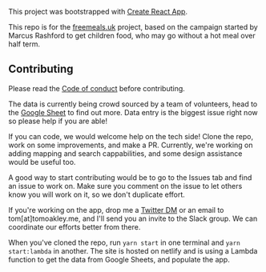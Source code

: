 This project was bootstrapped with [Create React App](https://github.com/facebook/create-react-app).

This repo is for the [freemeals.uk](https://freemeals.uk) project, based on the campaign started by Marcus Rashford to get children food, who may go without a hot meal over half term.

## Contributing

Please read the [Code of conduct](https://github.com/tomoakley/freemeals.uk/CODE-OF-CONDUCT.md) before contributing.

The data is currently being crowd sourced by a team of volunteers, head to the [Google Sheet](https://docs.google.com/spreadsheets/d/1OaRn7UHsFpFLOfTeiUnIBr7ofjcemBEvf_gl5b1PoTY/edit#gid=593288514) to find out more. Data entry is the biggest issue right now so please help if you are able!

If you can code, we would welcome help on the tech side! Clone the repo, work on some improvements, and make a PR. Currently, we're working on adding mapping and search cappabilities, and some design assistance would be useful too.

A good way to start contributing would be to go to the Issues tab and find an issue to work on. Make sure you comment on the issue to let others know you will work on it, so we don't duplicate effort.

If you're working on the app, drop me a <a href="https://twitter.com/_tmkly">Twitter DM</a> or an email to tom[at]tomoakley.me, and I'll send you an invite to the Slack group. We can coordinate our efforts better from there.

When you've cloned the repo, run `yarn start` in one terminal and `yarn start:lambda` in another. The site is hosted on netlify and is using a Lambda function to get the data from Google Sheets, and populate the app.
